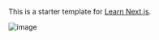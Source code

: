 This is a starter template for [Learn Next.js](https://nextjs.org/learn).

![image](https://user-images.githubusercontent.com/50308862/221595057-bcc2f032-f93a-43c8-ba1e-a93f7080cdb1.png)
